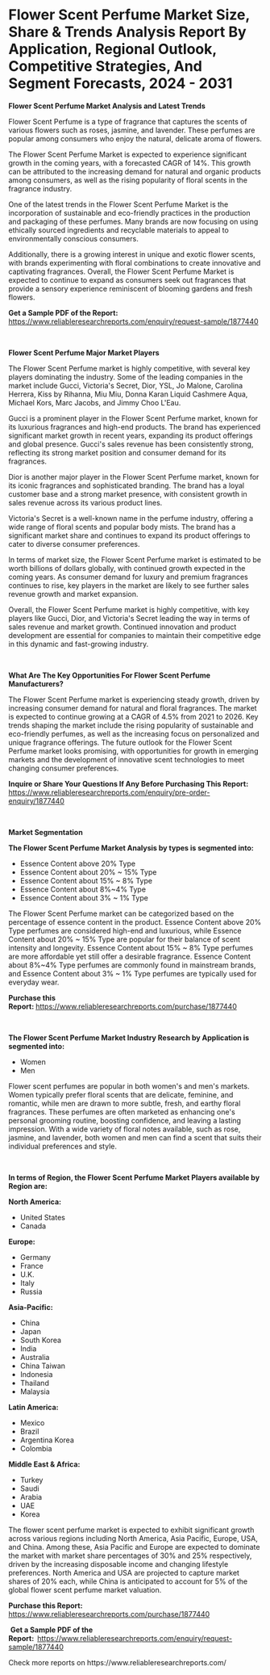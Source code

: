 <p><h1>Flower Scent Perfume Market Size, Share & Trends Analysis Report By Application, Regional Outlook, Competitive Strategies, And Segment Forecasts, 2024 - 2031</h1></p><p><strong>Flower Scent Perfume Market Analysis and Latest Trends</strong></p>
<p><p>Flower Scent Perfume is a type of fragrance that captures the scents of various flowers such as roses, jasmine, and lavender. These perfumes are popular among consumers who enjoy the natural, delicate aroma of flowers.</p><p>The Flower Scent Perfume Market is expected to experience significant growth in the coming years, with a forecasted CAGR of 14%. This growth can be attributed to the increasing demand for natural and organic products among consumers, as well as the rising popularity of floral scents in the fragrance industry.</p><p>One of the latest trends in the Flower Scent Perfume Market is the incorporation of sustainable and eco-friendly practices in the production and packaging of these perfumes. Many brands are now focusing on using ethically sourced ingredients and recyclable materials to appeal to environmentally conscious consumers.</p><p>Additionally, there is a growing interest in unique and exotic flower scents, with brands experimenting with floral combinations to create innovative and captivating fragrances. Overall, the Flower Scent Perfume Market is expected to continue to expand as consumers seek out fragrances that provide a sensory experience reminiscent of blooming gardens and fresh flowers.</p></p>
<p><strong>Get a Sample PDF of the Report:&nbsp;</strong> <a href="https://www.reliableresearchreports.com/enquiry/request-sample/1877440">https://www.reliableresearchreports.com/enquiry/request-sample/1877440</a></p>
<p>&nbsp;</p>
<p><strong>Flower Scent Perfume Major Market Players</strong></p>
<p><p>The Flower Scent Perfume market is highly competitive, with several key players dominating the industry. Some of the leading companies in the market include Gucci, Victoria's Secret, Dior, YSL, Jo Malone, Carolina Herrera, Kiss by Rihanna, Miu Miu, Donna Karan Liquid Cashmere Aqua, Michael Kors, Marc Jacobs, and Jimmy Choo L'Eau.</p><p>Gucci is a prominent player in the Flower Scent Perfume market, known for its luxurious fragrances and high-end products. The brand has experienced significant market growth in recent years, expanding its product offerings and global presence. Gucci's sales revenue has been consistently strong, reflecting its strong market position and consumer demand for its fragrances.</p><p>Dior is another major player in the Flower Scent Perfume market, known for its iconic fragrances and sophisticated branding. The brand has a loyal customer base and a strong market presence, with consistent growth in sales revenue across its various product lines.</p><p>Victoria's Secret is a well-known name in the perfume industry, offering a wide range of floral scents and popular body mists. The brand has a significant market share and continues to expand its product offerings to cater to diverse consumer preferences.</p><p>In terms of market size, the Flower Scent Perfume market is estimated to be worth billions of dollars globally, with continued growth expected in the coming years. As consumer demand for luxury and premium fragrances continues to rise, key players in the market are likely to see further sales revenue growth and market expansion.</p><p>Overall, the Flower Scent Perfume market is highly competitive, with key players like Gucci, Dior, and Victoria's Secret leading the way in terms of sales revenue and market growth. Continued innovation and product development are essential for companies to maintain their competitive edge in this dynamic and fast-growing industry.</p></p>
<p>&nbsp;</p>
<p><strong>What Are The Key Opportunities For Flower Scent Perfume Manufacturers?</strong></p>
<p><p>The Flower Scent Perfume market is experiencing steady growth, driven by increasing consumer demand for natural and floral fragrances. The market is expected to continue growing at a CAGR of 4.5% from 2021 to 2026. Key trends shaping the market include the rising popularity of sustainable and eco-friendly perfumes, as well as the increasing focus on personalized and unique fragrance offerings. The future outlook for the Flower Scent Perfume market looks promising, with opportunities for growth in emerging markets and the development of innovative scent technologies to meet changing consumer preferences.</p></p>
<p><strong>Inquire or Share Your Questions If Any Before Purchasing This Report:</strong> <a href="https://www.reliableresearchreports.com/enquiry/pre-order-enquiry/1877440">https://www.reliableresearchreports.com/enquiry/pre-order-enquiry/1877440</a></p>
<p>&nbsp;</p>
<p><strong>Market Segmentation</strong></p>
<p><strong>The Flower Scent Perfume Market Analysis by types is segmented into:</strong></p>
<p><ul><li>Essence Content above 20% Type</li><li>Essence Content about 20% ~ 15% Type</li><li>Essence Content about 15% ~ 8% Type</li><li>Essence Content about 8%~4% Type</li><li>Essence Content about 3% ~ 1% Type</li></ul></p>
<p><p>The Flower Scent Perfume market can be categorized based on the percentage of essence content in the product. Essence Content above 20% Type perfumes are considered high-end and luxurious, while Essence Content about 20% ~ 15% Type are popular for their balance of scent intensity and longevity. Essence Content about 15% ~ 8% Type perfumes are more affordable yet still offer a desirable fragrance. Essence Content about 8%~4% Type perfumes are commonly found in mainstream brands, and Essence Content about 3% ~ 1% Type perfumes are typically used for everyday wear.</p></p>
<p><strong>Purchase this Report:&nbsp;</strong><a href="https://www.reliableresearchreports.com/purchase/1877440">https://www.reliableresearchreports.com/purchase/1877440</a></p>
<p>&nbsp;</p>
<p><strong>The Flower Scent Perfume Market Industry Research by Application is segmented into:</strong></p>
<p><ul><li>Women</li><li>Men</li></ul></p>
<p><p>Flower scent perfumes are popular in both women's and men's markets. Women typically prefer floral scents that are delicate, feminine, and romantic, while men are drawn to more subtle, fresh, and earthy floral fragrances. These perfumes are often marketed as enhancing one's personal grooming routine, boosting confidence, and leaving a lasting impression. With a wide variety of floral notes available, such as rose, jasmine, and lavender, both women and men can find a scent that suits their individual preferences and style.</p></p>
<p>&nbsp;</p>
<p><strong>In terms of Region, the Flower Scent Perfume Market Players available by Region are:</strong></p>
<p>
    <p> <strong> North America: </strong>
        <ul>
            <li>United States</li>
            <li>Canada</li>
        </ul>
        </p> 
    <p> <strong> Europe: </strong>
        <ul>
            <li>Germany</li>
            <li>France</li>
            <li>U.K.</li>
            <li>Italy</li>
            <li>Russia</li>
        </ul>
        </p> 
    <p> <strong> Asia-Pacific: </strong>
        <ul>
            <li>China</li>
            <li>Japan</li>
            <li>South Korea</li>
            <li>India</li>
            <li>Australia</li>
            <li>China Taiwan</li>
            <li>Indonesia</li>
            <li>Thailand</li>
            <li>Malaysia</li>
        </ul>
        </p> 
    <p> <strong> Latin America: </strong>
        <ul>
            <li>Mexico</li>
            <li>Brazil</li>
            <li>Argentina Korea</li>
            <li>Colombia</li>
        </ul>
        </p> 
    <p> <strong> Middle East & Africa: </strong>
        <ul>
            <li>Turkey</li>
            <li>Saudi</li>
            <li>Arabia</li>
            <li>UAE</li>
            <li>Korea</li>
        </ul>
    </p>
    </p>
<p><p>The flower scent perfume market is expected to exhibit significant growth across various regions including North America, Asia Pacific, Europe, USA, and China. Among these, Asia Pacific and Europe are expected to dominate the market with market share percentages of 30% and 25% respectively, driven by the increasing disposable income and changing lifestyle preferences. North America and USA are projected to capture market shares of 20% each, while China is anticipated to account for 5% of the global flower scent perfume market valuation.</p></p>
<p><strong>Purchase this Report: </strong><a href="https://www.reliableresearchreports.com/purchase/1877440">https://www.reliableresearchreports.com/purchase/1877440</a></p>
<p>&nbsp;<strong>Get a Sample PDF of the Report:&nbsp;&nbsp;</strong><a href="https://www.reliableresearchreports.com/enquiry/request-sample/1877440">https://www.reliableresearchreports.com/enquiry/request-sample/1877440</a></p>
<p><strong></strong></p>
<p>Check more reports on https://www.reliableresearchreports.com/</p>